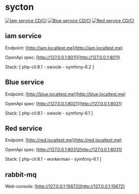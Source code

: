 # sycton

[![Iam service CD/CI](https://github.com/zerai/sycton/actions/workflows/iam-service.yaml/badge.svg)](https://github.com/zerai/sycton/actions/workflows/iam-service.yaml)
[![Blue service CD/CI](https://github.com/zerai/sycton/actions/workflows/blue-service.yaml/badge.svg)](https://github.com/zerai/sycton/actions/workflows/blue-service.yaml)
[![Red service CD/CI](https://github.com/zerai/sycton/actions/workflows/red-service.yaml/badge.svg)](https://github.com/zerai/sycton/actions/workflows/red-service.yaml)


## iam service 

Endpoint: [http://iam.localtest.me](http://iam.localtest.me)

OpenApi spec: [http://127.0.0.1:8011](http://127.0.0.1:8011)

Stack: [ php-cli:8.1 - swoole - symfony-6.2 ]


## Blue service

Endpoint: [http://blue.localtest.me](http://blue.localtest.me)

OpenApi spec: [http://127.0.0.1:8021](http://127.0.0.1:8021)

Stack: [ php-cli:8.1 - swoole - symfony-6.1 ]


## Red service

Endpoint: [http://red.localtest.me](http://red.localtest.me)

OpenApi spec: [http://127.0.0.1:8031](http://127.0.0.1:8031)

Stack: [ php-cli:8.1 - workerman - symfony-6.1 ]


## rabbit-mq

Web-console: [http://127.0.0.1:15672](http://127.0.0.1:15672)